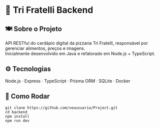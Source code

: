 # 🍕 Tri Fratelli Backend

## 🍽️ Sobre o Projeto
API RESTful do cardápio digital da pizzaria Tri Fratelli, responsável por gerenciar alimentos, preços e imagens.  
Inicialmente desenvolvido em Java e refatorado em Node.js + TypeScript.

## ⚙️ Tecnologias
Node.js · Express · TypeScript · Prisma ORM · SQLite · Docker

## 🚀 Como Rodar
```
git clone https://github.com/seuusuario/Project.git
cd backend
npm install
npm run dev
```
